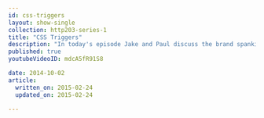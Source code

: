 ```yaml
---
id: css-triggers
layout: show-single
collection: http203-series-1
title: "CSS Triggers"
description: "In today's episode Jake and Paul discuss the brand spanking new CSSTriggers.com."
published: true
youtubeVideoID: mdcA5fR91S8

date: 2014-10-02
article:
  written_on: 2015-02-24
  updated_on: 2015-02-24

---
```

